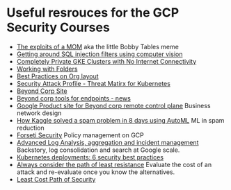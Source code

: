 # Useful resrouces for the GCP Security Courses

- [The exploits of a MOM](https://xkcd.com/327/) aka the little Bobby Tables meme
- [Getting around SQL injection filters using computer vision](https://hackaday.com/2014/04/04/sql-injection-fools-speed-traps-and-clears-your-record/)
- [Completely Private GKE Clusters with No Internet Connectivity](https://medium.com/google-cloud/completely-private-gke-clusters-with-no-internet-connectivity-945fffae1ccd)
- [Working with Folders](https://cloud.google.com/resource-manager/docs/creating-managing-folders)
- [Best Practices on Org layout](https://cloud.google.com/docs/enterprise/best-practices-for-enterprise-organizations)
- [Security Attack Profile - Threat Matirx for Kubernetes](https://www.schneier.com/blog/archives/2020/04/kubernetes_secu.html)
- [Beyond Corp Site](https://cloud.google.com/beyondcorp)
- [Beyond corp tools for endpoints - news](https://venturebeat.com/2020/04/20-google-rolls-out-beyondcorp-for-secure-remote-network-access-without-a-vpn/)
- [Google Product site for Beyond corp remote control plane](https://cloud.google.com/blog/products/identity-security/keep-your-teams-working-safely-with-beyondcorp-remote-access) Business network design
- [How Kaggle solved a spam problem in 8 days using AutoML](https://cloud.google.com/blog/products/ai-machine-learning/how-kaggle-solved-a-spam-problem-using-automl) ML in spam reduction
- [Forseti Security](https://forsetisecurity.org/) Policy management on GCP
- [Advanced Log Analysis, aggregation and incident management](https://chronicle.security/) Backstory, log consolidation and search at Google scale.
- [Kubernetes deployments: 6 security best practices](https://enterprisersproject.com/article/2020/5/kubernetes-deployments-6-security-best-practices)
- [Always consider the path of least resistance](https://xkcd.com/538/) Evaluate the cost of an attack and re-evaluate once you know the alternatives.
- [Least Cost Path of Security](https://xkcd.com/538/)
